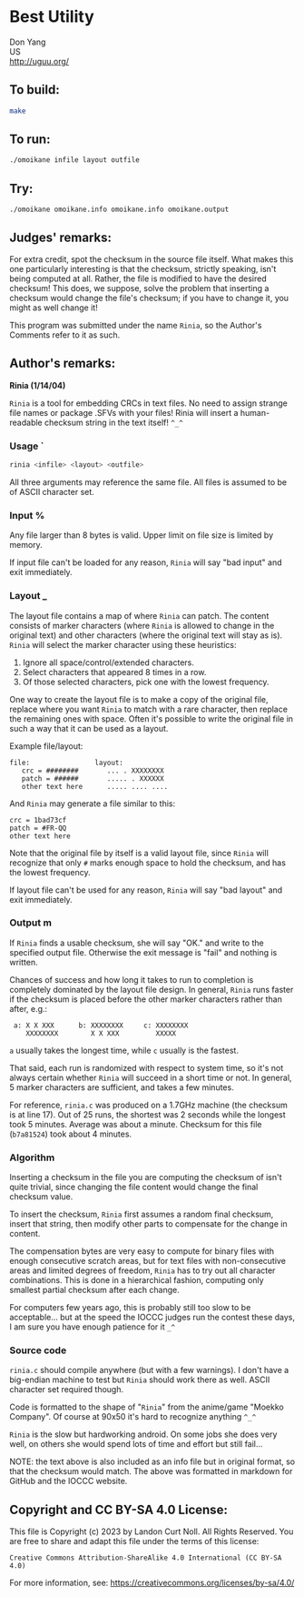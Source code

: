 # Best Utility

Don Yang  
US  
<http://uguu.org/>

## To build:

```sh
make
```

## To run:

```sh
./omoikane infile layout outfile
```

## Try:

```
./omoikane omoikane.info omoikane.info omoikane.output
```

## Judges' remarks:

For extra credit, spot the checksum in the source file itself.
What makes this one particularly interesting is that the checksum,
strictly speaking, isn't being computed at all.  Rather, the file
is modified to have the desired checksum!  This does, we suppose,
solve the problem that inserting a checksum would change the file's
checksum; if you have to change it, you might as well change it!

This program was submitted under the name `Rinia`, so the Author's
Comments refer to it as such.

## Author's remarks:

**Rinia (1/14/04)**

`Rinia` is a tool for embedding CRCs in text files.  No need to assign
strange file names or package .SFVs with your files!  Rinia will
insert a human-readable checksum string in the text itself!  `^_^`

### Usage                                                                   `

```sh
rinia <infile> <layout> <outfile>
```

All three arguments may reference the same file.  All files is
assumed to be of ASCII character set.

### Input                                                                   %

Any file larger than 8 bytes is valid.  Upper limit on file size is
limited by memory.

If input file can't be loaded for any reason, `Rinia` will say "bad
input" and exit immediately.

### Layout                                                                  _

The layout file contains a map of where `Rinia` can patch.  The
content consists of marker characters (where `Rinia` is allowed to
change in the original text) and other characters (where the
original text will stay as is).  `Rinia` will select the marker
character using these heuristics:

1. Ignore all space/control/extended characters.
2. Select characters that appeared 8 times in a row.
3. Of those selected characters, pick one with the lowest
frequency.

One way to create the layout file is to make a copy of the original
file, replace where you want `Rinia` to match with a rare character,
then replace the remaining ones with space.  Often it's possible to
write the original file in such a way that it can be used as a
layout.

Example file/layout:

```
file:                layout:
   crc = ########       ... . XXXXXXXX
   patch = ######       ..... . XXXXXX
   other text here      ..... .... ....
```

And `Rinia` may generate a file similar to this:

```
crc = 1bad73cf
patch = #FR-QQ
other text here
```

Note that the original file by itself is a valid layout file, since
`Rinia` will recognize that only `#` marks enough space to hold the
checksum, and has the lowest frequency.

If layout file can't be used for any reason, `Rinia` will say "bad
layout" and exit immediately.

### Output                                                                  m

If `Rinia` finds a usable checksum, she will say "OK." and write to
the specified output file.  Otherwise the exit message is "fail"
and nothing is written.

Chances of success and how long it takes to run to completion is
completely dominated by the layout file design.  In general, `Rinia`
runs faster if the checksum is placed before the other marker
characters rather than after, e.g.:

```
 a: X X XXX      b: XXXXXXXX     c: XXXXXXXX
    XXXXXXXX        X X XXX         XXXXX

```

`a` usually takes the longest time, while `c` usually is the
fastest.

That said, each run is randomized with respect to system time, so
it's not always certain whether `Rinia` will succeed in a short time
or not.  In general, 5 marker characters are sufficient, and takes
a few minutes.

For reference, `rinia.c` was produced on a 1.7GHz machine (the
checksum is at line 17).  Out of 25 runs, the shortest was 2
seconds while the longest took 5 minutes.  Average was about a
minute.  Checksum for this file (`b7a81524`) took about 4 minutes.

### Algorithm

Inserting a checksum in the file you are computing the checksum of
isn't quite trivial, since changing the file content would change
the final checksum value.

To insert the checksum, `Rinia` first assumes a random final
checksum, insert that string, then modify other parts to compensate
for the change in content.

The compensation bytes are very easy to compute for binary files
with enough consecutive scratch areas, but for text files with
non-consecutive areas and limited degrees of freedom, `Rinia` has to
try out all character combinations.  This is done in a hierarchical
fashion, computing only smallest partial checksum after each
change.

For computers few years ago, this is probably still too slow to be
acceptable... but at the speed the IOCCC judges run the contest
these days, I am sure you have enough patience for it `_^`

### Source code

`rinia.c` should compile anywhere (but with a few warnings).  I don't
have a big-endian machine to test but `Rinia` should work there as
well.  ASCII character set required though.

Code is formatted to the shape of "`Rinia`" from the anime/game
"Moekko Company".  Of course at 90x50 it's hard to recognize anything
`^_^`

`Rinia` is the slow but hardworking android.  On some jobs she does
very well, on others she would spend lots of time and effort but
still fail...

NOTE: the text above is also included as an info file but in original format, so
that the checksum would match. The above was formatted in markdown for GitHub
and the IOCCC website.

## Copyright and CC BY-SA 4.0 License:

This file is Copyright (c) 2023 by Landon Curt Noll.  All Rights Reserved.
You are free to share and adapt this file under the terms of this license:

    Creative Commons Attribution-ShareAlike 4.0 International (CC BY-SA 4.0)

For more information, see: https://creativecommons.org/licenses/by-sa/4.0/
